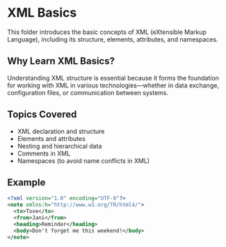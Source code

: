 # XML Basics

This folder introduces the basic concepts of XML (eXtensible Markup Language), including its structure, elements, attributes, and namespaces.

## Why Learn XML Basics?

Understanding XML structure is essential because it forms the foundation for working with XML in various technologies—whether in data exchange, configuration files, or communication between systems.

## Topics Covered

- XML declaration and structure
- Elements and attributes
- Nesting and hierarchical data
- Comments in XML
- Namespaces (to avoid name conflicts in XML)

## Example

```xml
<?xml version="1.0" encoding="UTF-8"?>
<note xmlns:h="http://www.w3.org/TR/html4/">
  <to>Tove</to>
  <from>Jani</from>
  <heading>Reminder</heading>
  <body>Don't forget me this weekend!</body>
</note>
```